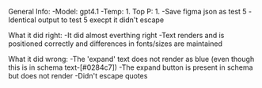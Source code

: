 General Info:
-Model: gpt4.1
-Temp: 1. Top P: 1.
-Save figma json as test 5
-Identical output to test 5 execpt it didn't escape

What it did right:
-It did almost everthing right
-Text renders and is positioned correctly and differences in fonts/sizes are maintained

What it did wrong:
-The 'expand' text does not render as blue (even though this is in schema text-[#0284c7])
-The expand button is present in schema but does not render
-Didn't escape quotes